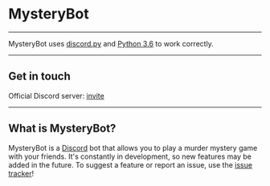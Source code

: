 # MysteryBot

-----

MysteryBot uses [discord.py](https://github.com/Rapptz/discord.py) and [Python 3.6](https://www.python.org/downloads/) to work correctly. 

-----

## Get in touch

Official Discord server: [invite](https://discord.gg/77jkhUK)

-----

## What is MysteryBot?

MysteryBot is a [Discord](https://discordapp.com/) bot that allows you to play a murder mystery game with your friends. 
It's constantly in development, so new features may be added in the future. 
To suggest a feature or report an issue, use the [issue tracker](https://github.com/ZDDM/MysteryBot/issues)!
